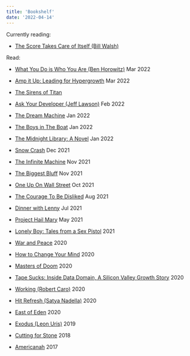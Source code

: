 ```yaml
---
title: 'Bookshelf'
date: '2022-04-14'
---
```


Currently reading: 

- [The Score Takes Care of Itself (Bill Walsh)](https://www.amazon.com/Score-Takes-Care-Itself-Philosophy-ebook/dp/B002G54Y04/)

Read:


- [What You Do is Who You Are (Ben Horowitz)](https://www.amazon.com/What-You-Do-Is-Who-You-Are-audiobook/dp/B07X36GGQ7/ref=sr_1_1?keywords=what+you+do+is+who+you+are+ben+horowitz&qid=1646610920&s=books&sprefix=what+you+do+is%2Cstripbooks%2C71&sr=1-1) Mar 2022
 
- [Amp it Up: Leading for Hypergrowth](https://www.amazon.com/Amp-Unlocking-Hypergrowth-Expectations-Intensity/dp/1119836115) Mar 2022

- [The Sirens of Titan](https://www.amazon.com/Sirens-Titan-Novel-Kurt-Vonnegut-ebook/dp/B0012RMVCK/ref=sr_1_1?keywords=sirens+of+titan&qid=1646610879&s=books&sprefix=sirens+of+titan%2Cstripbooks%2C68&sr=1-1)

- [Ask Your Developer (Jeff Lawson)](https://www.amazon.com/dp/B08425FV7S/ref=dp-kindle-redirect?_encoding=UTF8&btkr=1) Feb 2022

- [The Dream Machine](https://www.amazon.com/dp/B07GBCX7YC/ref=dp-kindle-redirect?_encoding=UTF8&btkr=1) Jan 2022

- [The Boys in The Boat](https://www.amazon.com/dp/B00CBQG0D2/ref=dp-kindle-redirect?_encoding=UTF8&btkr=1) Jan 2022

- [The Midnight Library: A Novel](https://www.amazon.com/Midnight-Library-Novel-Matt-Haig-ebook/dp/B085BVSXS9) Jan 2022

- [Snow Crash](https://www.amazon.com/Snow-Crash-Novel-Neal-Stephenson-ebook/dp/B000FBJCJE) Dec 2021

- [The Infinite Machine](https://www.amazon.com/dp/B07X8HS2WC/ref=dp-kindle-redirect?_encoding=UTF8&btkr=1) Nov 2021

- [The Biggest Bluff](https://www.amazon.com/dp/B082ZQYGSL/ref=dp-kindle-redirect?_encoding=UTF8&btkr=1) Nov 2021

- [One Up On Wall Street](https://www.amazon.com/dp/B007ABG5HO/ref=dp-kindle-redirect?_encoding=UTF8&btkr=1) Oct 2021

- [The Courage To Be Disliked](https://www.amazon.com/dp/B06XSGNN61/ref=dp-kindle-redirect?_encoding=UTF8&btkr=1) Aug 2021

- [Dinner with Lenny](https://www.amazon.com/Dinner-Lenny-Interview-Leonard-Bernstein-ebook/dp/B00AFVDV6O) Jul 2021

- [Project Hail Mary](https://www.amazon.com/dp/B08FFJS3YW/ref=dp-kindle-redirect?_encoding=UTF8&btkr=1) May 2021

- [Lonely Boy: Tales from a Sex Pistol](https://www.amazon.com/dp/B01KT2DTO2/ref=dp-kindle-redirect?_encoding=UTF8&btkr=1) 2021

- [War and Peace](https://www.amazon.com/dp/B0894Z325L/ref=dp-kindle-redirect?_encoding=UTF8&btkr=1) 2020

- [How to Change Your Mind](https://www.amazon.com/Change-Your-Mind-Consciousness-Transcendence-ebook/dp/B076GPJXWZ) 2020

- [Masters of Doom](https://www.amazon.com/Masters-Doom-Created-Transformed-Culture-ebook/dp/B000FBFNL0) 2020

- [Tape Sucks: Inside Data Domain, A Silicon Valley Growth Story](https://www.amazon.com/TAPE-SUCKS-Inside-Domain-Silicon-ebook/dp/B004XMXYX6) 2020

- [Working (Robert Caro)](https://www.amazon.com/dp/B07L2F9S6H/ref=dp-kindle-redirect?_encoding=UTF8&btkr=1) 2020

- [Hit Refresh (Satya Nadella)](https://www.amazon.com/Hit-Refresh-Rediscover-Microsofts-Everyone-ebook/dp/B01HOT5SQA) 2020

- [East of Eden](https://www.amazon.com/dp/B09G6SZJR3/ref=dp-kindle-redirect?_encoding=UTF8&btkr=1) 2020

- [Exodus (Leon Uris)](https://www.amazon.com/dp/B01N65HQI8/ref=dp-kindle-redirect?_encoding=UTF8&btkr=1) 2019

- [Cutting for Stone](https://www.amazon.com/dp/B003CNQ4NE/ref=dp-kindle-redirect?_encoding=UTF8&btkr=1) 2018

- [Americanah](https://www.amazon.com/dp/B009QU9X44/ref=dp-kindle-redirect?_encoding=UTF8&btkr=1) 2017



